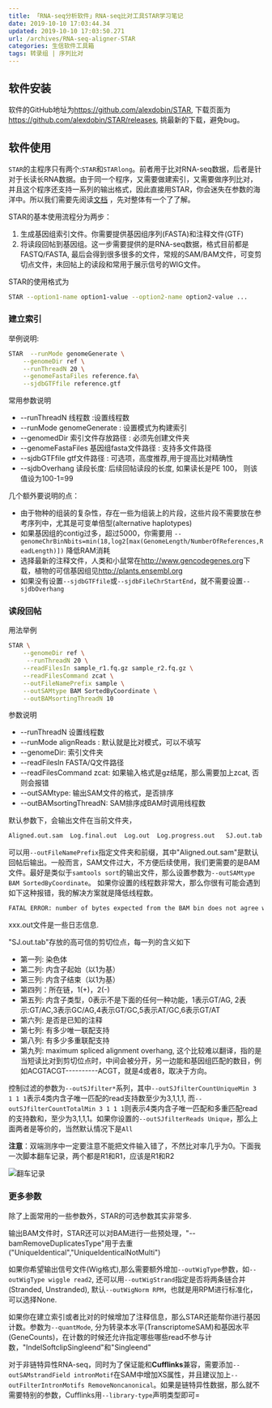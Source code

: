 ```yaml
---
title: 「RNA-seq分析软件」RNA-seq比对工具STAR学习笔记
date: 2019-10-10 17:03:44.34
updated: 2019-10-10 17:03:50.271
url: /archives/RNA-seq-aligner-STAR
categories: 生信软件工具箱
tags: 转录组 | 序列比对
---
```



## 软件安装

软件的GitHub地址为<https://github.com/alexdobin/STAR>, 下载页面为<https://github.com/alexdobin/STAR/releases>, 挑最新的下载，避免bug。

## 软件使用

`STAR`的主程序只有两个:`STAR`和`STARlong`。前者用于比对RNA-seq数据，后者是针对于长读长RNA数据。由于同一个程序，又需要做建索引，又需要做序列比对，并且这个程序还支持一系列的输出格式，因此直接用STAR，你会迷失在参数的海洋中。所以我们需要先阅读[文档](https://github.com/alexdobin/STAR/blob/master/doc/STARmanual.pdf) ，先对整体有一个了了解。

STAR的基本使用流程分为两步：

1. 生成基因组索引文件。你需要提供基因组序列(FASTA)和注释文件(GTF)
2. 将读段回帖到基因组。这一步需要提供的是RNA-seq数据，格式目前都是FASTQ/FASTA, 最后会得到很多很多的文件，常规的SAM/BAM文件，可变剪切点文件，未回帖上的读段和常用于展示信号的WIG文件。

STAR的使用格式为

```bash
STAR --option1-name option1-value --option2-name option2-value ...
```

### 建立索引

举例说明:

```bash
STAR  --runMode genomeGenerate \
    --genomeDir ref \
    --runThreadN 20 \
    --genomeFastaFiles reference.fa\
    --sjdbGTFfile reference.gtf
```

常用参数说明

* --runThreadN 线程数 :设置线程数
* --runMode genomeGenerate : 设置模式为构建索引
* --genomedDir 索引文件存放路径 : 必须先创建文件夹
* --genomeFastaFiles 基因组fasta文件路径 : 支持多文件路径
* --sjdbGTFfile gtf文件路径 : 可选项，高度推荐,用于提高比对精确性
* --sjdbOverhang 读段长度: 后续回帖读段的长度, 如果读长是PE 100， 则该值设为100-1=99


几个额外要说明的点：

* 由于物种的组装的复杂性，存在一些为组装上的片段，这些片段不需要放在参考序列中，尤其是可变单倍型(alternative haplotypes)
* 如果基因组的contig过多，超过5000，你需要用 `--genomeChrBinNbits=min(18,log2[max(GenomeLength/NumberOfReferences,ReadLength)])` 降低RAM消耗
* 选择最新的注释文件，人类和小鼠常在<http://www.gencodegenes.org>下载，植物的可信基因组见<http://plants.ensembl.org>
* 如果没有设置`--sjdbGTFfile`或`--sjdbFileChrStartEnd`，就不需要设置`--sjdbOverhang`

### 读段回帖

用法举例

```bash
STAR \
    --genomeDir ref \
     --runThreadN 20 \
    --readFilesIn sample_r1.fq.gz sample_r2.fq.gz \
    --readFilesCommand zcat \
    --outFileNamePrefix sample \
    --outSAMtype BAM SortedByCoordinate \
    --outBAMsortingThreadN 10
```

参数说明

* --runThreadN 设置线程数
* --runMode alignReads : 默认就是比对模式，可以不填写
* --genomeDir: 索引文件夹 
* --readFilesIn FASTA/Q文件路径
* --readFilesCommand zcat: 如果输入格式是gz结尾，那么需要加上zcat, 否则会报错
* --outSAMtype: 输出SAM文件的格式，是否排序
* --outBAMsortingThreadN: SAM排序成BAM时调用线程数

默认参数下，会输出文件在当前文件夹，

```bash
Aligned.out.sam  Log.final.out  Log.out  Log.progress.out   SJ.out.tab
```

可以用`--outFileNamePrefix`指定文件夹和前缀，其中"Aligned.out.sam"是默认回帖后输出。一般而言，SAM文件过大，不方便后续使用，我们更需要的是BAM文件。最好是类似于`samtools sort`的输出文件，那么设置参数为`--outSAMtype BAM SortedByCoordinate`。 如果你设置的线程数非常大，那么你很有可能会遇到如下这种报错，我的解决方案就是降低线程数。

```bash
FATAL ERROR: number of bytes expected from the BAM bin does not agree with the actual size on disk
```

xxx.out文件是一些日志信息. 

"SJ.out.tab"存放的高可信的剪切位点，每一列的含义如下

* 第一列: 染色体
* 第二列: 内含子起始（以1为基）
* 第三列: 内含子结束（以1为基）
* 第四列：所在链，1(+)，2(-)
* 第五列: 内含子类型，0表示不是下面的任何一种功能，1表示GT/AG, 2表示:GT/AC,3表示GC/AG,4表示GT/GC,5表示AT/GC,6表示GT/AT
* 第六列: 是否是已知的注释
* 第七列: 有多少唯一联配支持
* 第八列: 有多少多重联配支持
* 第九列: maximum spliced alignment overhang, 这个比较难以翻译，指的是当短读比对到剪切位点时，中间会被分开，另一边能和基因组匹配的数目，例如ACGTACGT----------ACGT，就是4或者8，取决于方向。


控制过滤的参数为`--outSJfilter*`系列，其中`--outSJfilterCountUniqueMin 3 1 1 1`表示4类内含子唯一匹配的read支持数至少为3,1,1,1, 而`--outSJfilterCountTotalMin 3 1 1 1`则表示4类内含子唯一匹配和多重匹配read的支持数和，至少为3,1,1,1。如果你设置的`--outSJfilterReads Unique`，那么上面两者是等价的，当然默认情况下是`All`

**注意**：双端测序中一定要注意不能把文件输入错了，不然比对率几乎为0。下面我一次脚本翻车记录，两个都是R1和R1，应该是R1和R2

![翻车记录](https://halo-1252249331.cos.ap-shanghai.myqcloud.com/upload/2019/10/image-51a1fd743b874764a6d4e9b421a27cd6.png)

### 更多参数

除了上面常用的一些参数外，STAR的可选参数其实非常多.

输出BAM文件时，STAR还可以对BAM进行一些预处理，"--bamRemoveDuplicatesType"用于去重("UniqueIdentical","UniqueIdenticalNotMulti")

如果你希望输出信号文件(Wig格式),那么需要额外增加`--outWigType`参数，如`--outWigType wiggle read2`, 还可以用`--outWigStrand`指定是否将两条链合并(Stranded, Unstranded), 默认`--outWigNorm RPM`，也就是用RPM进行标准化，可以选择None.

如果你在建立索引或者比对的时候增加了注释信息，那么STAR还能帮你进行基因计数。参数为`--quantMode`, 分为转录本水平(TranscriptomeSAM)和基因水平(GeneCounts)，在计数的时候还允许指定哪些哪些read不参与计数，"IndelSoftclipSingleend"和"Singleend"

对于非链特异性RNA-seq，同时为了保证能和**Cufflinks**兼容，需要添加`--outSAMstrandField intronMotif`在SAM中增加XS属性，并且建议加上`--outFilterIntronMotifs RemoveNoncanonical`。如果是链特异性数据，那么就不需要特别的参数，Cufflinks用`--library-type`声明类型即可=